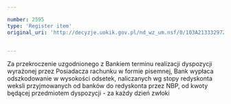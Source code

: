 ```yaml
---

number: 2595
type: 'Register item'
original_uri: 'http://decyzje.uokik.gov.pl/nd_wz_um.nsf/0/103A2133329727F3C125792600324959?OpenDocument'


---
```


Za przekroczenie uzgodnionego z Bankiem terminu realizacji dyspozycji wyrażonej przez Posiadacza rachunku w formie pisemnej, Bank wypłaca odszkodowanie w wysokości odsetek, naliczanych wg stopy redyskonta weksli przyjmowanych od banków do redyskonta przez NBP, od kwoty będącej przedmiotem dyspozycji - za każdy dzień zwłoki
